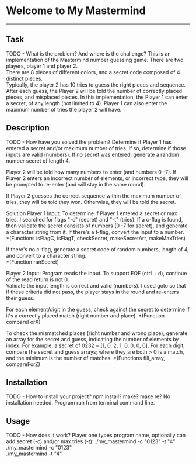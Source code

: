 # Welcome to My Mastermind
***

## Task
TODO - What is the problem? And where is the challenge?
This is an implementation of the Mastermind number guessing game. There are two players, 
player 1 and player 2.</br>
There are 8 pieces of different colors, and a secret code composed of 4 distinct pieces.</br>
Typically, the player 2 has 10 tries to guess the right pieces and sequence. After each guess,
 the Player 2 will be told the number of correctly placed pieces, and misplaced pieces.
In this implementation, the Player 1 can enter a secret, of any length (not limited to 4). 
Player 1 can also enter the maximum number of tries the player 2 will have.</br>


## Description
TODO - How have you solved the problem?
Determine if Player 1 has entered a secret and/or maximum number of tries. 
If so, determine if those inputs are valid (numbers). If no secret was entered, 
generate a random number secret of length 4. </br>

Player 2 will be told how many numbers to enter (and numbers 0 -7). 
If Player 2 enters an incorrect number of elements, or incorrect type, 
they will be prompted to re-enter (and will stay in the same round).</br>

If Player 2 guesses the correct sequence within the maximum number of tries, 
they will be told they won. Otherwise, they will be told the secret.</br>

Solution
Player 1 Input:
To determine if Player 1 entered a secret or max tries, I searched for 
flags "-c" (secret) and "-t" (tries). If a c-flag is found, then validate 
the secret consists of numbers (0 -7 for secret), and generate a character 
string from it. If there's a t-flag, convert the input to a number. </br>
    *(Functions isFlagC, isFlagT, checkSecret, makeSecretArr, makeMaxTries)</br>

If there's no c-flag, generate a secret code of random numbers, length of 4, 
and convert to a character string.</br>
    *(Function ranSecret)</br>

Player 2 Input:
Program reads the input. To support EOF (ctrl + d), continue of the read 
return is not 0.</br>
Validate the input length is correct and valid (numbers). I used goto so 
that if these criteria did not pass, the player stays in the round and re-enters their guess.

For each element/digit in the guess, check against the secret to determine if it's a correctly placed match (right number and place). 
    *(Function compareForX)

To check the mismatched places (right number and wrong place), generate an array for the secret and guess, indicating the number of elements by index. For example, a secret of 0232 = [1, 0, 2, 1, 0, 0, 0, 0]. For each digit, compare the secret and guess arrays; where they are both > 0 is a match, and the minimum is the number of matches. 
    *(Functions fill_array, compareForZ)


## Installation
TODO - How to install your project? npm install? make? make re?
No installation needed. Program run from terminal command line.

## Usage
TODO - How does it work?
Player one types program name, optionally can add secret (-c) and/or max tries (-t):
./my_mastermind -c "0123" -t "4"</br>
./my_mastermind -c "0123"</br>
./my_mastermind -t "4"</br>

